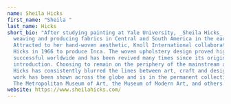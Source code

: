 ```yaml
---
name: Sheila Hicks
first_name: "Sheila "
last_name: Hicks
short_bio: "After studying painting at Yale University, _Sheila Hicks_ began
  weaving and producing fabrics in Central and South America in the early 1960s.
  Attracted to her hand-woven aesthetic, Knoll International collaborated with
  Hicks in 1966 to produce Inca. The woven upholstery design proved highly
  successful worldwide and has been revived many times since its original
  introduction. Choosing to remain on the periphery of the mainstream art world,
  Hicks has consistently blurred the lines between art, craft and design. Her
  work has been shown across the globe and is in the permanent collections of
  The Metropolitan Museum of Art, the Museum of Modern Art, and others. "
website: https://www.sheilahicks.com/
---
```

